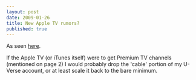 ```yaml
---
layout: post
date: 2009-01-26
title: New Apple TV rumors?
published: true
---
```

As seen <a href="http://www.tgdaily.com/content/view/41151/128/">here</a>.

If the Apple TV (or iTunes itself) were to get Premium TV channels (mentioned on page 2) I would probably drop the 'cable' portion of my U-Verse account, or at least scale it back to the bare minimum.
